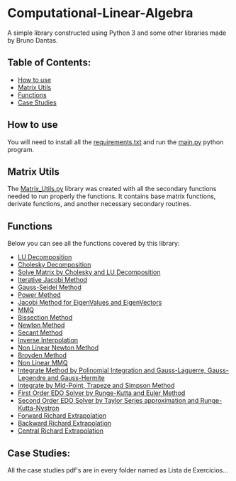 # Computational-Linear-Algebra

A simple library constructed using Python 3 and some other libraries made by Bruno Dantas.

## Table of Contents:
- [How to use](#how-to-use)
- [Matrix Utils](#matrix-utils)
- [Functions](#functions)
- [Case Studies](#case-studies)


## How to use
You will need to install all the [requirements.txt](https://github.com/DantasB/Algebra-Linear-Computacional/blob/master/requirements.txt) and run the [main.py](https://github.com/DantasB/Algebra-Linear-Computacional/blob/master/main.py) python program.

## Matrix Utils
The [Matrix_Utils.py](https://github.com/DantasB/Algebra-Linear-Computacional/blob/master/Utils/Matrix_Utils.py) library was created with all the secondary functions needed to run properly the functions. It contains base matrix functions, derivate functions, and another necessary secondary routines.

## Functions
Below you can see all the functions covered by this library:

- [LU Decomposition](https://github.com/DantasB/Algebra-Linear-Computacional/blob/master/List%201/ALC_List1.py#L7)
- [Cholesky Decomposition](https://github.com/DantasB/Algebra-Linear-Computacional/blob/master/List%201/ALC_List1.py#L30)
- [Solve Matrix by Cholesky and LU Decomposition](https://github.com/DantasB/Algebra-Linear-Computacional/blob/master/List%201/ALC_List1.py#L57)
- [Iterative Jacobi Method](https://github.com/DantasB/Algebra-Linear-Computacional/blob/master/List%201/ALC_List1.py#L75)
- [Gauss-Seidel Method](https://github.com/DantasB/Algebra-Linear-Computacional/blob/master/List%201/ALC_List1.py#L117)
- [Power Method](https://github.com/DantasB/Algebra-Linear-Computacional/blob/master/List%202/ALC_List2.py#L6)
- [Jacobi Method for EigenValues and EigenVectors](https://github.com/DantasB/Algebra-Linear-Computacional/blob/master/List%202/ALC_List2.py#L40)
- [MMQ](https://github.com/DantasB/Algebra-Linear-Computacional/blob/master/List%203/ALC_List3.py#L6)
- [Bissection Method](https://github.com/DantasB/Algebra-Linear-Computacional/blob/master/List%204/ALC_List4.py#L9)
- [Newton Method](https://github.com/DantasB/Algebra-Linear-Computacional/blob/master/List%204/ALC_List4.py#L29)
- [Secant Method](https://github.com/DantasB/Algebra-Linear-Computacional/blob/master/List%204/ALC_List4.py#L45)
- [Inverse Interpolation](https://github.com/DantasB/Algebra-Linear-Computacional/blob/master/List%204/ALC_List4.py#L67)
- [Non Linear Newton Method](https://github.com/DantasB/Algebra-Linear-Computacional/blob/master/List%204/ALC_List4.py#L97)
- [Broyden Method](https://github.com/DantasB/Algebra-Linear-Computacional/blob/master/List%204/ALC_List4.py#L121)
- [Non Linear MMQ](https://github.com/DantasB/Algebra-Linear-Computacional/blob/master/List%204/ALC_List4.py#L168)
- [Integrate Method by Polinomial Integration and Gauss-Laguerre, Gauss-Legendre and Gauss-Hermite](https://github.com/DantasB/Algebra-Linear-Computacional/blob/master/List%205/ALC_List5.py#L38)
- [Integrate by Mid-Point, Trapeze and Simpson Method](https://github.com/DantasB/Algebra-Linear-Computacional/blob/master/List%205/ALC_List5.py#L126)
- [First Order EDO Solver by Runge-Kutta and Euler Method](https://github.com/DantasB/Algebra-Linear-Computacional/blob/master/List%206/ALC_List6.py#L7)
- [Second Order EDO Solver by Taylor Series approximation and Runge-Kutta-Nystron](https://github.com/DantasB/Algebra-Linear-Computacional/blob/master/List%206/ALC_List6.py#L47)
- [Forward Richard Extrapolation](https://github.com/DantasB/Algebra-Linear-Computacional/blob/master/List%207/ALC_List7.py#L8)
- [Backward Richard Extrapolation](https://github.com/DantasB/Algebra-Linear-Computacional/blob/master/List%207/ALC_List7.py#L19)
- [Central Richard Extrapolation](https://github.com/DantasB/Algebra-Linear-Computacional/blob/master/List%207/ALC_List7.py#L30)

## Case Studies:
All the case studies pdf's are in every folder named as Lista de Exercícios... 
